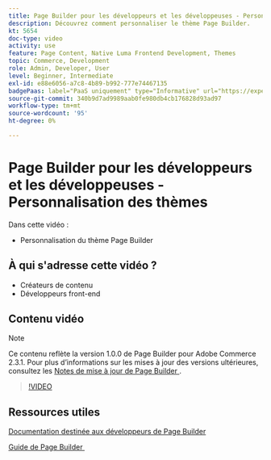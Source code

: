 ```yaml
---
title: Page Builder pour les développeurs et les développeuses - Personnalisation des thèmes
description: Découvrez comment personnaliser le thème Page Builder.
kt: 5654
doc-type: video
activity: use
feature: Page Content, Native Luma Frontend Development, Themes
topic: Commerce, Development
role: Admin, Developer, User
level: Beginner, Intermediate
exl-id: e88e6056-a7c8-4b89-b992-777e74467135
badgePaas: label="PaaS uniquement" type="Informative" url="https://experienceleague.adobe.com/fr/docs/commerce/user-guides/product-solutions" tooltip="S’applique uniquement aux projets Adobe Commerce on Cloud (infrastructure PaaS gérée par Adobe) et aux projets On-premise."
source-git-commit: 340b9d7ad9989aab0fe980db4cb176828d93ad97
workflow-type: tm+mt
source-wordcount: '95'
ht-degree: 0%

---
```


# Page Builder pour les développeurs et les développeuses - Personnalisation des thèmes

Dans cette vidéo :

- Personnalisation du thème Page Builder

## À qui s&#39;adresse cette vidéo ?

- Créateurs de contenu
- Développeurs front-end

## Contenu vidéo

>[!NOTE]
>
>Ce contenu reflète la version 1.0.0 de Page Builder pour Adobe Commerce 2.3.1. Pour plus d’informations sur les mises à jour des versions ultérieures, consultez les [&#x200B; Notes de mise à jour de Page Builder &#x200B;](https://experienceleague.adobe.com/docs/commerce-admin/page-builder/release-notes.html?lang=fr).

>[!VIDEO](https://video.tv.adobe.com/v/3430983?quality=12&learn=on&captions=fre_fr)

## Ressources utiles

[Documentation destinée aux développeurs de Page Builder](https://developer.adobe.com/commerce/frontend-core/page-builder/)

[&#x200B; Guide de Page Builder &#x200B;](https://experienceleague.adobe.com/docs/commerce-admin/page-builder/introduction.html?lang=fr)